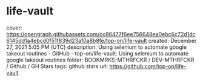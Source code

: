 # life-vault

cover: https://opengraph.githubassets.com/cc86477f6ee756648ea0ebc6c72d1dc6145dd1a4ebcd0f51f839d23a10a8b8fe/top-on/life-vault
created: December 27, 2021 5:05 PM (UTC)
description: Using selenium to automate google takeout routines - GitHub - top-on/life-vault: Using selenium to automate google takeout routines
folder: BOOKMRKS-MTHRFCKR / DEV-MTHRFCKR / Github / GH Stars
tags: github stars
url: https://github.com/top-on/life-vault
